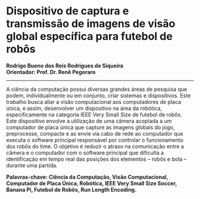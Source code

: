 # Dispositivo de captura e transmissão de imagens de visão global específica para futebol de robôs
**Rodrigo Bueno dos Reis Rodrigues de Siqueira**  
**Orientador: Prof. Dr. Renê Pegoraro**
***
A ciência da computação possui diversas grandes áreas de pesquisa que podem,
individualmente ou em conjunto, criar sistemas e dispositivos. Este trabalho busca aliar
a visão computacional aos computadores de placa única, e assim, desenvolver um
dispositivo na área da robótica, especificamente na categoria IEEE Very Small Size de
futebol de robôs. Este dispositivo envolve a utilização de uma câmera acoplada a um
computador de placa única que capture as imagens globais do jogo, preprocesse,
compacte e as envie via cabo de rede ao computador que executa o software principal
responsável por controlar o funcionamento dos robôs do time. O objetivo é reduzir o
atraso na comunicação entre a câmera e o computador com o software principal que
dificulta a identificação em tempo real das posições dos elementos – robôs e bola –
durante uma partida.  

**Palavras-chave: Ciência da Computação, Visão Computacional, Computador de Placa Única, Robótica, IEEE Very Small Size Soccer, Banana Pi, Futebol de Robôs, Run Length Encoding.**